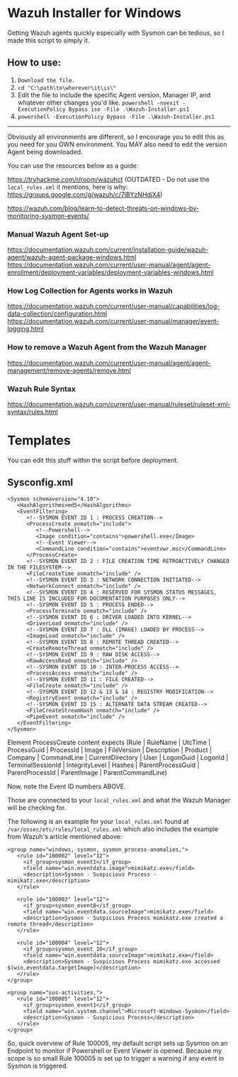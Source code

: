 # Wazuh Installer for Windows

Getting Wazuh agents quickly especially with Sysmon can be tedious, so I made this script to simply it.

## How to use:

1. ```Download the file.```
2. ```cd "C:\path\to\wherever\it\is\"```
3. Edit the file to include the specific Agent version, Manager IP, and whatever other changes you'd like. ```powershell -noexit -ExecutionPolicy Bypass ise -File .\Wazuh-Installer.ps1```
4. ```powershell -ExecutionPolicy Bypass -File .\Wazuh-Installer.ps1```

---

Obviously all environments are different, so I encourage you to edit this as you need for you OWN environment. You MAY also need to edit the version Agent being downloaded.

You can use the resources below as a guide:

https://tryhackme.com/r/room/wazuhct (OUTDATED - Do not use the ```local_rules.xml``` it mentions, here is why: https://groups.google.com/g/wazuh/c/7lBYzNHdjX4)

https://wazuh.com/blog/learn-to-detect-threats-on-windows-by-monitoring-sysmon-events/

### Manual Wazuh Agent Set-up
https://documentation.wazuh.com/current/installation-guide/wazuh-agent/wazuh-agent-package-windows.html
https://documentation.wazuh.com/current/user-manual/agent/agent-enrollment/deployment-variables/deployment-variables-windows.html

### How Log Collection for Agents works in Wazuh
https://documentation.wazuh.com/current/user-manual/capabilities/log-data-collection/configuration.html
https://documentation.wazuh.com/current/user-manual/manager/event-logging.html

### How to remove a Wazuh Agent from the Wazuh Manager
https://documentation.wazuh.com/current/user-manual/agent/agent-management/remove-agents/remove.html

### Wazuh Rule Syntax
https://documentation.wazuh.com/current/user-manual/ruleset/ruleset-xml-syntax/rules.html

# Templates
You can edit this stuff within the script before deployment.
## Sysconfig.xml
```
<Sysmon schemaversion="4.10">
   <HashAlgorithms>md5</HashAlgorithms>
   <EventFiltering>
      <!--SYSMON EVENT ID 1 : PROCESS CREATION-->
      <ProcessCreate onmatch="include">
         <!--Powershell-->
         <Image condition="contains">powershell.exe</Image>
         <!--Event Viewer-->
         <CommandLine condition="contains">eventvwr.msc</CommandLine>
      </ProcessCreate>
      <!--SYSMON EVENT ID 2 : FILE CREATION TIME RETROACTIVELY CHANGED IN THE FILESYSTEM-->
      <FileCreateTime onmatch="include" />
      <!--SYSMON EVENT ID 3 : NETWORK CONNECTION INITIATED-->
      <NetworkConnect onmatch="include" />
      <!--SYSMON EVENT ID 4 : RESERVED FOR SYSMON STATUS MESSAGES, THIS LINE IS INCLUDED FOR DOCUMENTATION PURPOSES ONLY-->
      <!--SYSMON EVENT ID 5 : PROCESS ENDED-->
      <ProcessTerminate onmatch="include" />
      <!--SYSMON EVENT ID 6 : DRIVER LOADED INTO KERNEL-->
      <DriverLoad onmatch="include" />
      <!--SYSMON EVENT ID 7 : DLL (IMAGE) LOADED BY PROCESS-->
      <ImageLoad onmatch="include" />
      <!--SYSMON EVENT ID 8 : REMOTE THREAD CREATED-->
      <CreateRemoteThread onmatch="include" />
      <!--SYSMON EVENT ID 9 : RAW DISK ACCESS-->
      <RawAccessRead onmatch="include" />
      <!--SYSMON EVENT ID 10 : INTER-PROCESS ACCESS-->
      <ProcessAccess onmatch="include" />
      <!--SYSMON EVENT ID 11 : FILE CREATED-->
      <FileCreate onmatch="include" />
      <!--SYSMON EVENT ID 12 & 13 & 14 : REGISTRY MODIFICATION-->
      <RegistryEvent onmatch="include" />
      <!--SYSMON EVENT ID 15 : ALTERNATE DATA STREAM CREATED-->
      <FileCreateStreamHash onmatch="include" />
      <PipeEvent onmatch="include" />
   </EventFiltering>
</Sysmon>
```

Element ProcessCreate content expects (Rule | RuleName | UtcTime | ProcessGuid | ProcessId | Image | FileVersion | Description | Product | Company | CommandLine | CurrentDirectory | User | LogonGuid | LogonId | TerminalSessionId | IntegrityLevel | Hashes | ParentProcessGuid | ParentProcessId | ParentImage | ParentCommandLine)

Now, note the Event ID numbers ABOVE. 

Those are connected to your ```local_rules.xml``` and what the Wazuh Manager will be checking for. 

The following is an example for your ```local_rules.xml``` found at ```/var/ossec/etc/rules/local_rules.xml``` which also includes the example from Wazuh's article mentioned above:

```
<group name="windows, sysmon, sysmon_process-anomalies,">
   <rule id="100002" level="12">
     <if_group>sysmon_event1</if_group>
     <field name="win.eventdata.image">mimikatz.exe</field>
     <description>Sysmon - Suspicious Process - mimikatz.exe</description>
   </rule>

   <rule id="100003" level="12">
     <if_group>sysmon_event8</if_group>
     <field name="win.eventdata.sourceImage">mimikatz.exe</field>
     <description>Sysmon - Suspicious Process mimikatz.exe created a remote thread</description>
   </rule>

   <rule id="100004" level="12">
     <if_group>sysmon_event_10</if_group>
     <field name="win.eventdata.sourceImage">mimikatz.exe</field>
     <description>Sysmon - Suspicious Process mimikatz.exe accessed $(win.eventdata.targetImage)</description>
   </rule>
</group>

<group name="sus-activities,">
   <rule id="100005" level="12">
     <if_group>sysmon_event1</if_group>
     <field name="win.system.channel">Microsoft-Windows-Sysmon</field>
     <description>Sysmon - Suspicious Process</description>
   </rule>
</group>
```

So, quick overview of Rule 100005, my default script sets up Sysmon on an Endpoint to monitor if Powershell or Event Viewer is opened. Because my scope is so small Rule 100005 is set up to trigger a warning if any event in Sysmon is triggered.
